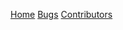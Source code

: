 [Home](https://git.lubuntu.me/lubuntu-wiki/wiki/wiki/Home)
[Bugs](https://git.lubuntu.me/lubuntu-wiki/wiki/wiki/Bugs)
[Contributors](https://git.lubuntu.me/lubuntu-wiki/wiki/wiki/Contributors)